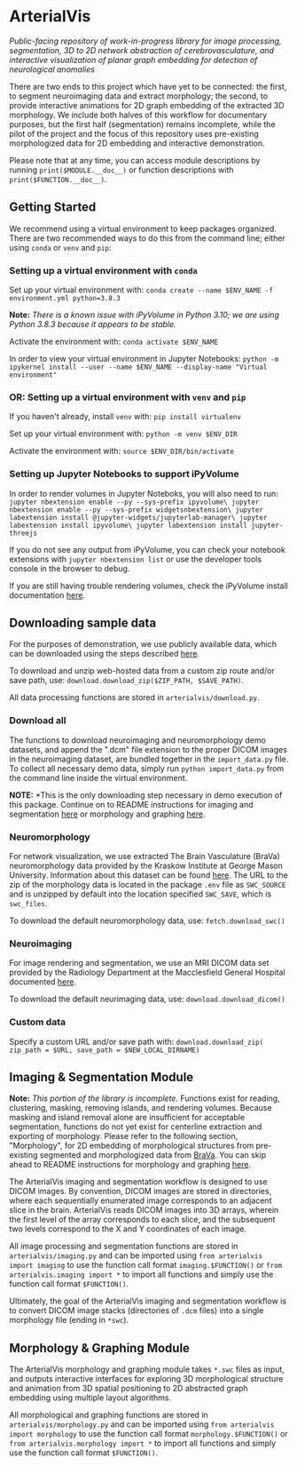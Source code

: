 # ArterialVis

*Public-facing repository of work-in-progress library for image processing, segmentation, 3D to 2D network abstraction of cerebrovasculature, and interactive visualization of planar graph embedding for detection of neurological anomalies*

There are two ends to this project which have yet to be connected: the first, to segment neuroimaging data and extract morphology; the second, to provide interactive animations for 2D graph embedding of the extracted 3D morphology. We include both halves of this workflow for documentary purposes, but the first half (segmentation) remains incomplete, while the pilot of the project and the focus of this repository uses pre-existing morphologized data for 2D embedding and interactive demonstration.

Please note that at any time, you can access module descriptions by running
`print($MODULE.__doc__)` or function descriptions with `print($FUNCTION.__doc__)`.

## Getting Started

We recommend using a virtual environment to keep packages organized. There are two recommended ways to do this from the command line; either using `conda` or `venv` and `pip`:

### Setting up a virtual environment with `conda`

Set up your virtual environment with:
`conda create --name $ENV_NAME -f environment.yml python=3.8.3`

**Note:** *There is a known issue with iPyVolume in Python 3.10; we are using Python 3.8.3 because it appears to be stable.*

Activate the environment with:
`conda activate $ENV_NAME`

In order to view your virtual environment in Jupyter Notebooks:
`python -m ipykernel install --user --name $ENV_NAME --display-name "Virtual environment"`

### OR: Setting up a virtual environment with `venv` and `pip`

If you haven't already, install `venv` with:
`pip install virtualenv`

Set up your virtual environment with:
`python -m venv $ENV_DIR`

Activate the environment with:
`source $ENV_DIR/bin/activate`

### Setting up Jupyter Notebooks to support iPyVolume

In order to render volumes in Jupyter Noteboks, you will also need to run:
`jupyter nbextension enable --py --sys-prefix ipyvolume\
jupyter nbextension enable --py --sys-prefix widgetsnbextension\
jupyter labextension install @jupyter-widgets/jupyterlab-manager\
jupyter labextension install ipyvolume\
jupyter labextension install jupyter-threejs`

If you do not see any output from iPyVolume, you can check your notebook extensions with `jupyter nbextension list` or use the developer tools console in the browser to debug.

If you are still having trouble rendering volumes, check the iPyVolume install documentation [here](https://ipyvolume.readthedocs.io/en/latest/install.html).

## Downloading sample data

For the purposes of demonstration, we use publicly available data, which can be downloaded using the steps described [here](#demodown).

To download and unzip web-hosted data from a custom zip route and/or save path, use: `download.download_zip($ZIP_PATH, $SAVE_PATH)`.

All data processing functions are stored in `arterialvis/download.py`.

### <a name="demodown"></a>Download all
The functions to download neuroimaging and neuromorphology demo datasets, and append the ".dcm" file extension to the proper DICOM images in the neuroimaging dataset, are bundled together in the `import_data.py` file. To collect all necessary demo data, simply run `python import_data.py` from the command line inside the virtual environment.

**NOTE:** *This is the only downloading step necessary in demo execution of this package. Continue on to README instructions for imaging and segmentation [here](#imaging) or morphology and graphing [here](#graphing).

### Neuromorphology
For network visualization, we use extracted The Brain Vasculature (BraVa) neuromorphology data provided by the Kraskow Institute at George Mason University. Information about this dataset can be found [here](http://cng.gmu.edu/brava/home.php). The URL to the zip of the morphology data is located in the package `.env` file as `SWC_SOURCE` and is unzipped by default into the location specified `SWC_SAVE`, which is `swc_files`.

To download the default neuromorphology data, use:
`fetch.download_swc()`

### Neuroimaging
For image rendering and segmentation, we use an MRI DICOM data set provided by the Radiology Department at the Macclesfield General Hospital documented [here](https://zenodo.org/record/16956).

To download the default neurimaging data, use:
`download.download_dicom()`

### Custom data
Specify a custom URL and/or save path with:
`download.download_zip(
    zip_path = $URL,
    save_path = $NEW_LOCAL_DIRNAME)`

## <a name="imaging"></a>Imaging & Segmentation Module

**Note:** *This portion of the library is incomplete.* Functions exist for reading, clustering, masking, removing islands, and rendering volumes. Because masking and island removal alone are insufficient for acceptable segmentation, functions do not yet exist for centerline extraction and exporting of morphology. Please refer to the following section, "Morphology", for 2D embedding of morphological structures from pre-existing segmented and morphologized data from [BraVa](http://cng.gmu.edu/brava/home.php). You can skip ahead to README instructions for morphology and graphing [here](#graphing).

The ArterialVis imaging and segmentation workflow is designed to use DICOM images. By convention, DICOM images are stored in directories, where each sequentially enumerated image corresponds to an adjacent slice in the brain. ArterialVis reads DICOM images into 3D arrays, wherein the first level of the array corresponds to each slice, and the subsequent two levels correspond to the X and Y coordinates of each image.

All image processing and segmentation functions are stored in `arterialvis/imaging.py` and can be imported using `from arterialvis import imaging` to use the function call format `imaging.$FUNCTION()` or `from arterialvis.imaging import *` to import all functions and simply use the function call format `$FUNCTION()`.

Ultimately, the goal of the ArterialVis imaging and segmentation workflow is to convert DICOM image stacks (directories of `.dcm` files) into a single morphology file (ending in `*swc`).

## <a name="morphology"></a>Morphology & Graphing Module

The ArterialVis morphology and graphing module takes `*.swc` files as input, and outputs interactive interfaces for exploring 3D morphological structure and animation from 3D spatial positioning to 2D abstracted graph embedding using multiple layout algorithms.

All morphological and graphing functions are stored in `arterialvis/morphology.py` and can be imported using `from arterialvis import morphology` to use the function call format `morphology.$FUNCTION()` or `from arterialvis.morphology import *` to import all functions and simply use the function call format `$FUNCTION()`.
